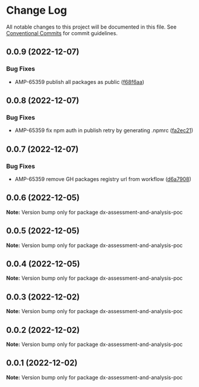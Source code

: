 # Change Log

All notable changes to this project will be documented in this file.
See [Conventional Commits](https://conventionalcommits.org) for commit guidelines.

## 0.0.9 (2022-12-07)


### Bug Fixes

* AMP-65359 publish all packages as public ([f68f6aa](https://github.com/amplitude-alpha/amplitude-sdk-typescript/commit/f68f6aacf089ccf063d889891a3d57fae7f2b444))





## 0.0.8 (2022-12-07)


### Bug Fixes

* AMP-65359 fix npm auth in publish retry by generating .npmrc ([fa2ec21](https://github.com/amplitude-alpha/amplitude-sdk-typescript/commit/fa2ec2150c2afa563152055abaee804dd93c9a6c))





## 0.0.7 (2022-12-07)


### Bug Fixes

* AMP-65359 remove GH packages registry url from workflow ([d6a7908](https://github.com/amplitude-alpha/amplitude-sdk-typescript/commit/d6a7908c9a1be2a989d874bb9f8ba568f01f8777))





## 0.0.6 (2022-12-05)

**Note:** Version bump only for package dx-assessment-and-analysis-poc





## 0.0.5 (2022-12-05)

**Note:** Version bump only for package dx-assessment-and-analysis-poc





## 0.0.4 (2022-12-05)

**Note:** Version bump only for package dx-assessment-and-analysis-poc





## 0.0.3 (2022-12-02)

**Note:** Version bump only for package dx-assessment-and-analysis-poc





## 0.0.2 (2022-12-02)

**Note:** Version bump only for package dx-assessment-and-analysis-poc





## 0.0.1 (2022-12-02)

**Note:** Version bump only for package dx-assessment-and-analysis-poc
